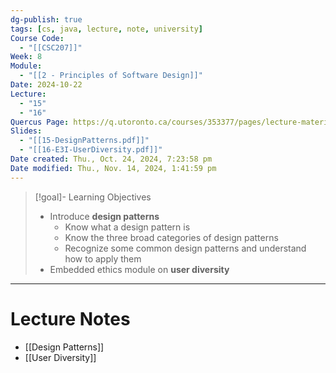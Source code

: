 ```yaml
---
dg-publish: true
tags: [cs, java, lecture, note, university]
Course Code:
  - "[[CSC207]]"
Week: 8
Module:
  - "[[2 - Principles of Software Design]]"
Date: 2024-10-22
Lecture:
  - "15"
  - "16"
Quercus Page: https://q.utoronto.ca/courses/353377/pages/lecture-materials-for-week-8?module_item_id=6208243
Slides:
  - "[[15-DesignPatterns.pdf]]"
  - "[[16-E3I-UserDiversity.pdf]]"
Date created: Thu., Oct. 24, 2024, 7:23:58 pm
Date modified: Thu., Nov. 14, 2024, 1:41:59 pm
---
```


> [!goal]- Learning Objectives
> - Introduce **design patterns**
>     - Know what a design pattern is
>     - Know the three broad categories of design patterns
>     - Recognize some common design patterns and understand how to apply them
> - Embedded ethics module on **user diversity**

---

# Lecture Notes

- [[Design Patterns]]
- [[User Diversity]]
